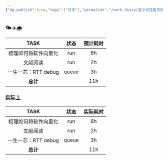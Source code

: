 ```yaml
---
{"dg-publish":true,"tags":["日志"],"permalink":"/work diary/至少记住每天做了什么/2024-07-26：周五/","dgPassFrontmatter":true}
---
```


 ### 🌤->🌧

|      TASK      |  状态   | 预计耗时 |
| :------------: | :---: | :--: |
|   梳理如何将软件向量化   |  run  |  6h  |
|      文献阅读      |  run  |  2h  |
| 一生一芯：RTT debug | queue |  3h  |
|     **总计**     |       | 11h  |


### 实际上

|      TASK      |  状态   | 实际耗时 |
| :------------: | :---: | :--: |
|   梳理如何将软件向量化   |  run  |  6h  |
|      文献阅读      |  run  |  2h  |
| 一生一芯：RTT debug | queue |  3h  |
|     **总计**     |       | 11h  |
